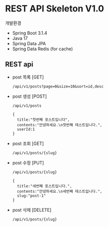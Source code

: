 # REST API Skeleton V1.0
개발환경
* Spring Boot 3.1.4
* Java 17
* Spring Data JPA
* Spring Data Redis (for cache)


## REST api

* post 목록 [GET]
  ```
  /api/v1/posts?page=0&size=10&sort=id,desc
  ```

* post 생성 [POST]
  ```
  /api/v1/posts

  {
    title:"첫번째 포스트입니다",
    contents:"안녕하세요.\n첫번째 테스트입니다.",
    userId:1
  }
  ```

* post 조회 [GET]
  ```
  /api/v1/posts/{slug}
  ```

* post 수정 [PUT]
  ```
  /api/v1/posts/{slug}

  {
    title:"세번째 포스트입니다.",
    contents:"안녕하세요.\n세번째 테스트입니다.",
    slug:"post-1"
  }
  ```

* post 삭제 [DELETE]
  ```
  /api/v1/posts/{slug}
  ```
